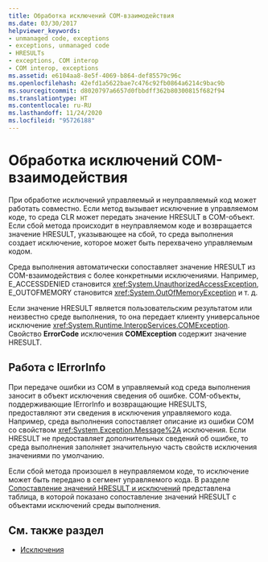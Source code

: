 ```yaml
---
title: Обработка исключений COM-взаимодействия
ms.date: 03/30/2017
helpviewer_keywords:
- unmanaged code, exceptions
- exceptions, unmanaged code
- HRESULTs
- exceptions, COM interop
- COM interop, exceptions
ms.assetid: e6104aa8-8e5f-4069-b864-def85579c96c
ms.openlocfilehash: 42efd1a5622bae7c476c92fb0864a6214c9bac9b
ms.sourcegitcommit: d8020797a6657d0fbbdff362b80300815f682f94
ms.translationtype: HT
ms.contentlocale: ru-RU
ms.lasthandoff: 11/24/2020
ms.locfileid: "95726188"
---
```

# <a name="handling-com-interop-exceptions"></a>Обработка исключений COM-взаимодействия

При обработке исключений управляемый и неуправляемый код может работать совместно. Если метод вызывает исключение в управляемом коде, то среда CLR может передать значение HRESULT в COM-объект. Если сбой метода происходит в неуправляемом коде и возвращается значение HRESULT, указывающее на сбой, то среда выполнения создает исключение, которое может быть перехвачено управляемым кодом.  
  
 Среда выполнения автоматически сопоставляет значение HRESULT из COM-взаимодействия с более конкретными исключениями. Например, E_ACCESSDENIED становится <xref:System.UnauthorizedAccessException>, E_OUTOFMEMORY становится <xref:System.OutOfMemoryException> и т. д.  
  
 Если значение HRESULT является пользовательским результатом или неизвестно среде выполнения, то она передает клиенту универсальное исключение <xref:System.Runtime.InteropServices.COMException>. Свойство **ErrorCode** исключения **COMException** содержит значение HRESULT.  
  
## <a name="working-with-ierrorinfo"></a>Работа с IErrorInfo  

 При передаче ошибки из COM в управляемый код среда выполнения заносит в объект исключения сведения об ошибке. COM-объекты, поддерживающие IErrorInfo и возвращающие HRESULTS, предоставляют эти сведения в исключения управляемого кода. Например, среда выполнения сопоставляет описание из ошибки COM со свойством <xref:System.Exception.Message%2A> исключения. Если HRESULT не предоставляет дополнительных сведений об ошибке, то среда выполнения заполняет значительную часть свойств исключения значениями по умолчанию.  
  
 Если сбой метода произошел в неуправляемом коде, то исключение может быть передано в сегмент управляемого кода. В разделе [Сопоставление значений HRESULT и исключений](../../framework/interop/how-to-map-hresults-and-exceptions.md) представлена таблица, в которой показано сопоставление значений HRESULT с объектами исключений среды выполнения.  

## <a name="see-also"></a>См. также раздел

- [Исключения](index.md)
